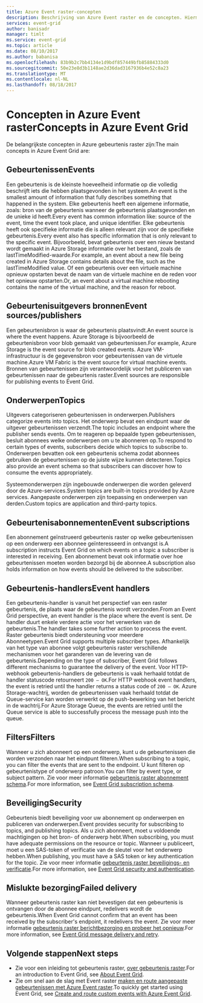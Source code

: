 ```yaml
---
title: Azure Event raster-concepten
description: Beschrijving van Azure Event raster en de concepten. Hiermee definieert u enkele belangrijke onderdelen van gebeurtenis raster.
services: event-grid
author: banisadr
manager: timlt
ms.service: event-grid
ms.topic: article
ms.date: 08/10/2017
ms.author: babanisa
ms.openlocfilehash: 83b9b2c7bb4134e1d9bdf857449bfb85884333d0
ms.sourcegitcommit: 50e23e8d3b1148ae2d36dad3167936b4e52c8a23
ms.translationtype: MT
ms.contentlocale: nl-NL
ms.lasthandoff: 08/18/2017
---
```

# <a name="concepts-in-azure-event-grid"></a><span data-ttu-id="4a9f7-104">Concepten in Azure Event raster</span><span class="sxs-lookup"><span data-stu-id="4a9f7-104">Concepts in Azure Event Grid</span></span>

<span data-ttu-id="4a9f7-105">De belangrijkste concepten in Azure gebeurtenis raster zijn:</span><span class="sxs-lookup"><span data-stu-id="4a9f7-105">The main concepts in Azure Event Grid are:</span></span>

## <a name="events"></a><span data-ttu-id="4a9f7-106">Gebeurtenissen</span><span class="sxs-lookup"><span data-stu-id="4a9f7-106">Events</span></span>

<span data-ttu-id="4a9f7-107">Een gebeurtenis is de kleinste hoeveelheid informatie op die volledig beschrijft iets die hebben plaatsgevonden in het systeem.</span><span class="sxs-lookup"><span data-stu-id="4a9f7-107">An event is the smallest amount of information that fully describes something that happened in the system.</span></span>  <span data-ttu-id="4a9f7-108">Elke gebeurtenis heeft een algemene informatie, zoals: bron van de gebeurtenis wanneer de gebeurtenis plaatsgevonden en de unieke id heeft.</span><span class="sxs-lookup"><span data-stu-id="4a9f7-108">Every event has common information like: source of the event, time the event took place, and unique identifier.</span></span>  <span data-ttu-id="4a9f7-109">Elke gebeurtenis heeft ook specifieke informatie die is alleen relevant zijn voor de specifieke gebeurtenis.</span><span class="sxs-lookup"><span data-stu-id="4a9f7-109">Every event also has specific information that is only relevant to the specific event.</span></span> <span data-ttu-id="4a9f7-110">Bijvoorbeeld, bevat gebeurtenis over een nieuw bestand wordt gemaakt in Azure Storage informatie over het bestand, zoals de lastTimeModified-waarde.</span><span class="sxs-lookup"><span data-stu-id="4a9f7-110">For example, an event about a new file being created in Azure Storage contains details about the file, such as the lastTimeModified value.</span></span> <span data-ttu-id="4a9f7-111">Of een gebeurtenis over een virtuele machine opnieuw opstarten bevat de naam van de virtuele machine en de reden voor het opnieuw opstarten.</span><span class="sxs-lookup"><span data-stu-id="4a9f7-111">Or, an event about a virtual machine rebooting contains the name of the virtual machine, and the reason for reboot.</span></span>

## <a name="event-sourcespublishers"></a><span data-ttu-id="4a9f7-112">Gebeurtenisuitgevers bronnen</span><span class="sxs-lookup"><span data-stu-id="4a9f7-112">Event sources/publishers</span></span>

<span data-ttu-id="4a9f7-113">Een gebeurtenisbron is waar de gebeurtenis plaatsvindt.</span><span class="sxs-lookup"><span data-stu-id="4a9f7-113">An event source is where the event happens.</span></span> <span data-ttu-id="4a9f7-114">Azure Storage is bijvoorbeeld de gebeurtenisbron voor blob gemaakt van gebeurtenissen.</span><span class="sxs-lookup"><span data-stu-id="4a9f7-114">For example, Azure Storage is the event source for blob created events.</span></span> <span data-ttu-id="4a9f7-115">Azure VM-infrastructuur is de gegevensbron voor gebeurtenissen van de virtuele machine.</span><span class="sxs-lookup"><span data-stu-id="4a9f7-115">Azure VM Fabric is the event source for virtual machine events.</span></span> <span data-ttu-id="4a9f7-116">Bronnen van gebeurtenissen zijn verantwoordelijk voor het publiceren van gebeurtenissen naar de gebeurtenis raster.</span><span class="sxs-lookup"><span data-stu-id="4a9f7-116">Event sources are responsible for publishing events to Event Grid.</span></span>

## <a name="topics"></a><span data-ttu-id="4a9f7-117">Onderwerpen</span><span class="sxs-lookup"><span data-stu-id="4a9f7-117">Topics</span></span>

<span data-ttu-id="4a9f7-118">Uitgevers categoriseren gebeurtenissen in onderwerpen.</span><span class="sxs-lookup"><span data-stu-id="4a9f7-118">Publishers categorize events into topics.</span></span> <span data-ttu-id="4a9f7-119">Het onderwerp bevat een eindpunt waar de uitgever gebeurtenissen verzendt.</span><span class="sxs-lookup"><span data-stu-id="4a9f7-119">The topic includes an endpoint where the publisher sends events.</span></span> <span data-ttu-id="4a9f7-120">Om te reageren op bepaalde typen gebeurtenissen, besluit abonnees welke onderwerpen om u te abonneren op.</span><span class="sxs-lookup"><span data-stu-id="4a9f7-120">To respond to certain types of events, subscribers decide which topics to subscribe to.</span></span> <span data-ttu-id="4a9f7-121">Onderwerpen bevatten ook een gebeurtenis schema zodat abonnees gebruiken de gebeurtenissen op de juiste wijze kunnen detecteren.</span><span class="sxs-lookup"><span data-stu-id="4a9f7-121">Topics also provide an event schema so that subscribers can discover how to consume the events appropriately.</span></span>

<span data-ttu-id="4a9f7-122">Systeemonderwerpen zijn ingebouwde onderwerpen die worden geleverd door de Azure-services.</span><span class="sxs-lookup"><span data-stu-id="4a9f7-122">System topics are built-in topics provided by Azure services.</span></span> <span data-ttu-id="4a9f7-123">Aangepaste onderwerpen zijn toepassing en onderwerpen van derden.</span><span class="sxs-lookup"><span data-stu-id="4a9f7-123">Custom topics are application and third-party topics.</span></span>

## <a name="event-subscriptions"></a><span data-ttu-id="4a9f7-124">Gebeurtenisabonnementen</span><span class="sxs-lookup"><span data-stu-id="4a9f7-124">Event subscriptions</span></span>

<span data-ttu-id="4a9f7-125">Een abonnement geïnstrueerd gebeurtenis raster op welke gebeurtenissen op een onderwerp een abonnee geïnteresseerd in ontvangst is.</span><span class="sxs-lookup"><span data-stu-id="4a9f7-125">A subscription instructs Event Grid on which events on a topic a subscriber is interested in receiving.</span></span>  <span data-ttu-id="4a9f7-126">Een abonnement bevat ook informatie over hoe gebeurtenissen moeten worden bezorgd bij de abonnee.</span><span class="sxs-lookup"><span data-stu-id="4a9f7-126">A subscription also holds information on how events should be delivered to the subscriber.</span></span>

## <a name="event-handlers"></a><span data-ttu-id="4a9f7-127">Gebeurtenis-handlers</span><span class="sxs-lookup"><span data-stu-id="4a9f7-127">Event handlers</span></span>

<span data-ttu-id="4a9f7-128">Een gebeurtenis-handler is vanuit het perspectief van een raster gebeurtenis, de plaats waar de gebeurtenis wordt verzonden.</span><span class="sxs-lookup"><span data-stu-id="4a9f7-128">From an Event Grid perspective, an event handler is the place where the event is sent.</span></span> <span data-ttu-id="4a9f7-129">De handler duurt enkele verdere actie voor het verwerken van de gebeurtenis.</span><span class="sxs-lookup"><span data-stu-id="4a9f7-129">The handler takes some further action to process the event.</span></span>  <span data-ttu-id="4a9f7-130">Raster gebeurtenis biedt ondersteuning voor meerdere Abonneetypen.</span><span class="sxs-lookup"><span data-stu-id="4a9f7-130">Event Grid supports multiple subscriber types.</span></span> <span data-ttu-id="4a9f7-131">Afhankelijk van het type van abonnee volgt gebeurtenis raster verschillende mechanismen voor het garanderen van de levering van de gebeurtenis.</span><span class="sxs-lookup"><span data-stu-id="4a9f7-131">Depending on the type of subscriber, Event Grid follows different mechanisms to guarantee the delivery of the event.</span></span>  <span data-ttu-id="4a9f7-132">Voor HTTP-webhook gebeurtenis-handlers de gebeurtenis is vaak herhaald totdat de handler statuscode retourneert `200 – OK`.</span><span class="sxs-lookup"><span data-stu-id="4a9f7-132">For HTTP webhook event handlers, the event is retried until the handler returns a status code of `200 – OK`.</span></span> <span data-ttu-id="4a9f7-133">Azure Storage-wachtrij, worden de gebeurtenissen vaak herhaald totdat de Queue-service kan worden verwerkt op de push-bewerking van het bericht in de wachtrij.</span><span class="sxs-lookup"><span data-stu-id="4a9f7-133">For Azure Storage Queue, the events are retried until the Queue service is able to successfully process the message push into the queue.</span></span>

## <a name="filters"></a><span data-ttu-id="4a9f7-134">Filters</span><span class="sxs-lookup"><span data-stu-id="4a9f7-134">Filters</span></span>

<span data-ttu-id="4a9f7-135">Wanneer u zich abonneert op een onderwerp, kunt u de gebeurtenissen die worden verzonden naar het eindpunt filteren.</span><span class="sxs-lookup"><span data-stu-id="4a9f7-135">When subscribing to a topic, you can filter the events that are sent to the endpoint.</span></span> <span data-ttu-id="4a9f7-136">U kunt filteren op gebeurtenistype of onderwerp patroon.</span><span class="sxs-lookup"><span data-stu-id="4a9f7-136">You can filter by event type, or subject pattern.</span></span> <span data-ttu-id="4a9f7-137">Zie voor meer informatie [gebeurtenis raster abonnement schema](subscription-creation-schema.md).</span><span class="sxs-lookup"><span data-stu-id="4a9f7-137">For more information, see [Event Grid subscription schema](subscription-creation-schema.md).</span></span>

## <a name="security"></a><span data-ttu-id="4a9f7-138">Beveiliging</span><span class="sxs-lookup"><span data-stu-id="4a9f7-138">Security</span></span>

<span data-ttu-id="4a9f7-139">Gebeurtenis biedt beveiliging voor uw abonnement op onderwerpen en publiceren van onderwerpen.</span><span class="sxs-lookup"><span data-stu-id="4a9f7-139">Event provides security for subscribing to topics, and publishing topics.</span></span> <span data-ttu-id="4a9f7-140">Als u zich abonneert, moet u voldoende machtigingen op het bron- of onderwerp hebt.</span><span class="sxs-lookup"><span data-stu-id="4a9f7-140">When subscribing, you must have adequate permissions on the resource or topic.</span></span> <span data-ttu-id="4a9f7-141">Wanneer u publiceert, moet u een SAS-token of verificatie van de sleutel voor het onderwerp hebben.</span><span class="sxs-lookup"><span data-stu-id="4a9f7-141">When publishing, you must have a SAS token or key authentication for the topic.</span></span> <span data-ttu-id="4a9f7-142">Zie voor meer informatie [gebeurtenis raster beveiligings- en verificatie](security-authentication.md).</span><span class="sxs-lookup"><span data-stu-id="4a9f7-142">For more information, see [Event Grid security and authentication](security-authentication.md).</span></span>

## <a name="failed-delivery"></a><span data-ttu-id="4a9f7-143">Mislukte bezorging</span><span class="sxs-lookup"><span data-stu-id="4a9f7-143">Failed delivery</span></span>

<span data-ttu-id="4a9f7-144">Wanneer gebeurtenis raster kan niet bevestigen dat een gebeurtenis is ontvangen door de abonnee eindpunt, redelivers wordt de gebeurtenis.</span><span class="sxs-lookup"><span data-stu-id="4a9f7-144">When Event Grid cannot confirm that an event has been received by the subscriber's endpoint, it redelivers the event.</span></span> <span data-ttu-id="4a9f7-145">Zie voor meer informatie [gebeurtenis raster berichtbezorging en probeer het opnieuw](delivery-and-retry.md).</span><span class="sxs-lookup"><span data-stu-id="4a9f7-145">For more information, see [Event Grid message delivery and retry](delivery-and-retry.md).</span></span>

## <a name="next-steps"></a><span data-ttu-id="4a9f7-146">Volgende stappen</span><span class="sxs-lookup"><span data-stu-id="4a9f7-146">Next steps</span></span>

* <span data-ttu-id="4a9f7-147">Zie voor een inleiding tot gebeurtenis raster, [over gebeurtenis raster](overview.md).</span><span class="sxs-lookup"><span data-stu-id="4a9f7-147">For an introduction to Event Grid, see [About Event Grid](overview.md).</span></span>
* <span data-ttu-id="4a9f7-148">Zie om snel aan de slag met Event raster [maken en route aangepaste gebeurtenissen met Azure Event raster](custom-event-quickstart.md).</span><span class="sxs-lookup"><span data-stu-id="4a9f7-148">To quickly get started using Event Grid, see [Create and route custom events with Azure Event Grid](custom-event-quickstart.md).</span></span>